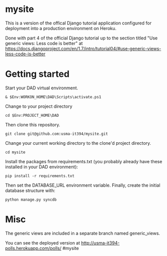 # mysite
This is a version of the offical Django tutorial application configured for deployment into a production environment on Heroku.

Done with part 4 of the official Django tutorial up to the section titled 
"Use generic views: Less code is better" at https://docs.djangoproject.com/en/1.7/intro/tutorial04/#use-generic-views-less-code-is-better

# Getting started
Start your DAD virtual environment.
```
& $Env:WORKON_HOME\DAD\Scripts\activate.ps1
```
Change to your project directory
```
cd $Env:PROJECT_HOME\DAD
```
Then clone this repository.  
```
git clone git@github.com:usma-it394/mysite.git
```

Change your current working directory to the clone'd project directory.
```
cd mysite
```
Install the packages from requirements.txt (you probably already have these installed in your DAD environment):
```
pip install -r requirements.txt
```

Then set the DATABASE_URL environment variable. Finally, create the initial database structure with:
```
python manage.py syncdb
```

# Misc
The generic views are included in a separate branch named generic_views.

You can see the deployed version at http://usma-it394-polls.herokuapp.com/polls/
# m y s i t e  
 